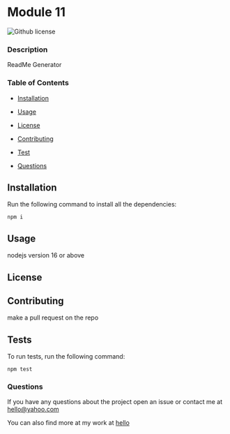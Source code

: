 # Module 11
  ![Github license](https://img.shields.io/badge/license-MIT-blue.svg)
  ### Description

  ReadMe Generator

  ### Table of Contents

  * [Installation](#installation)

  * [Usage](#usage)

  * [License](#license)

  * [Contributing](#contributing)

  * [Test](#test)

  * [Questions](#questions)

  ## Installation

  Run the following command to install all the dependencies:

  ```
  npm i
  ```

  ## Usage

  nodejs version 16 or above

  ## License

  ## Contributing

  make a pull request on the repo

  ## Tests

  To run tests, run the following command:

  ```
  npm test
  ```

  ### Questions
  If you have any questions about the project open an issue or contact me at
  hello@yahoo.com

  You can also find more at my work at [hello](https://github.com/hello)


